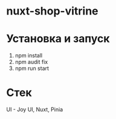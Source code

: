 # nuxt-shop-vitrine

# Установка и запуск
1. npm install
2. npm audit fix
3. npm run start

# Стек
UI - Joy UI,
Nuxt,
Pinia
